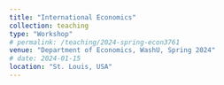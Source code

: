```yaml
---
title: "International Economics"
collection: teaching
type: "Workshop"
# permalink: /teaching/2024-spring-econ3761
venue: "Department of Economics, WashU, Spring 2024"
# date: 2024-01-15
location: "St. Louis, USA"
---
```






